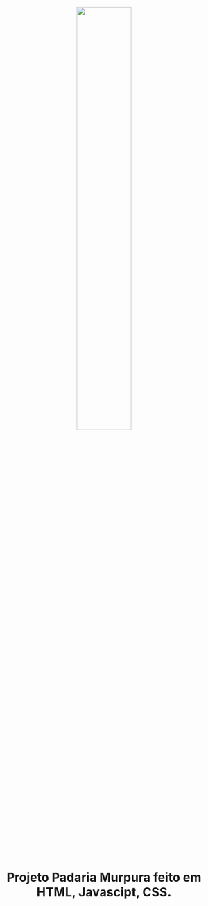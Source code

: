 <p align="center">
<img  src="https://i.postimg.cc/t7QwvL7z/logo.png" width="50%">
</p>
<h1 align="center"> Projeto Padaria Murpura feito em HTML, Javascipt, CSS. </h1>
